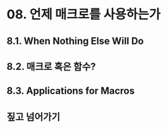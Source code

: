 # 08. 언제 매크로를 사용하는가

## 8.1. When Nothing Else Will Do

## 8.2. 매크로 혹은 함수?

## 8.3. Applications for Macros

## 짚고 넘어가기
